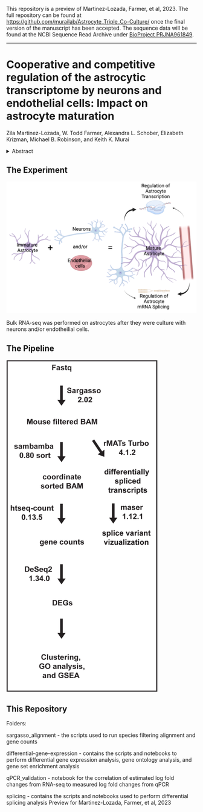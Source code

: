 This repository is a preview of Martinez-Lozada, Farmer, et al, 2023. The full repository can be found at https://github.com/murailab/Astrocyte_Triple_Co-Culture/ once the final version of the manuscript has been accepted. The sequence data will be found at the NCBI Sequence Read Archive under [BioProject PRJNA961849](https://www.ncbi.nlm.nih.gov/bioproject/961849).

------------------------------------------------------------------------

# **Cooperative and competitive regulation of the astrocytic transcriptome by neurons and endothelial cells: Impact on astrocyte maturation**

Zila Martinez-Lozada, W. Todd Farmer, Alexandra L. Schober, Elizabeth Krizman, Michael B. Robinson, and Keith K. Murai

<details>

<summary>Abstract</summary>

Astrocytes have essential roles in central nervous system (CNS) health and disease. During development, immature astrocytes show complex interactions with neurons, endothelial cells, and other glial cell types. Interestingly, our work and that of others have shown that these interactions are important for astrocytic maturation. However, whether and how these cells work together to control this process remains poorly understood. Here, we test the hypothesis that cooperative interactions of astrocytes with neurons and endothelial cells promote astrocytic maturation. Astrocytes were cultured alone, with neurons, endothelial cells, or a combination of both. This was followed by astrocyte sorting, RNA sequencing, and bioinformatic analysis to detect transcriptional changes. Across culture configurations, 7,302 genes were differentially expressed by 4 or more-fold and organized into eight groups that demonstrate cooperative and antagonist effects of neurons and endothelia on astrocytes. We also discovered that neurons and endothelial cells caused splicing of 200 and 781 mRNAs, respectively. Changes in gene expression were validated using quantitative PCR, Western blot, and immunofluorescence analysis. We found that the transcriptomic data from the three-culture configuration correlated with protein expression of three representative targets (FAM107A, GAT3, and GLT1) in vivo. Alternative splicing results also correlated with cortical tissue isoform representation of a target (Fibronectin 1) at different developmental stages. By comparing our results to published transcriptomes of immature and mature astrocytes, we found that neurons or endothelia shift the astrocytic transcriptome toward a mature state and that the presence of both cell types has a greater effect on maturation than either cell alone. These results increase our understanding of cellular interactions/pathways that contribute to astrocytic maturation. They also provide insight into how alterations to neurons and/or endothelial cells may alter astrocytes with implications for astrocytic changes in CNS disorders and diseases.

</details>

## The Experiment

![](images/Graphical_Abstract.png)

Bulk RNA-seq was performed on astrocytes after they were culture with neurons and/or endotheilial cells.

## The Pipeline  

 <img src="images/pipeline.png" width="400" >

## This Repository  

Folders:

sargasso_alignment - the scripts used to run species filtering alignment and gene counts

differential-gene-expression - contains the scripts and notebooks to perform differential gene expression analysis, gene ontology analysis, and gene set enrichment analysis  
  
qPCR_validation - notebook for the correlation of estimated log fold changes from RNA-seq to measured log fold changes from qPCR   

splicing - contains the scripts and notebooks used to perform differential splicing analysis
Preview for  Martinez-Lozada, Farmer, et al, 2023
